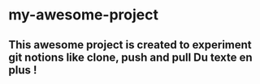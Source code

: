 # my-awesome-project
This awesome project is created to experiment git notions like clone, push and pull
Du texte en plus !
-----
